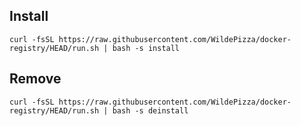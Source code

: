 Install
---------

```
curl -fsSL https://raw.githubusercontent.com/WildePizza/docker-registry/HEAD/run.sh | bash -s install
```

Remove
---------

```
curl -fsSL https://raw.githubusercontent.com/WildePizza/docker-registry/HEAD/run.sh | bash -s deinstall
```
